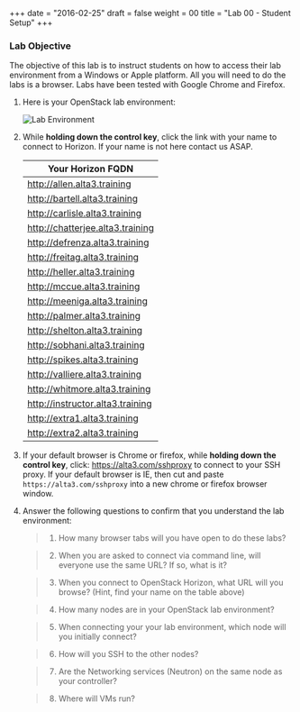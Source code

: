 +++
date = "2016-02-25"
draft = false
weight = 00
title = "Lab 00 - Student Setup"
+++

### Lab Objective

The objective of this lab is to instruct students on how to access their lab environment from a Windows or Apple platform. All you will need to do the labs is a browser. Labs have been tested with Google Chrome and Firefox. 

1. Here is your OpenStack lab environment: 

	![Lab Environment](https://i.imgur.com/diOquaU.png)

2. While **holding down the control key**, click the link with your name to connect to Horizon. If your name is not here contact us ASAP. 

    | Your Horizon FQDN
    | ---
    |http://allen.alta3.training
    |http://bartell.alta3.training
    |http://carlisle.alta3.training
    |http://chatterjee.alta3.training
    |http://defrenza.alta3.training
    |http://freitag.alta3.training
    |http://heller.alta3.training
    |http://mccue.alta3.training
    |http://meeniga.alta3.training
    |http://palmer.alta3.training
    |http://shelton.alta3.training
    |http://sobhani.alta3.training
    |http://spikes.alta3.training
    |http://valliere.alta3.training
    |http://whitmore.alta3.training
    |http://instructor.alta3.training
    |http://extra1.alta3.training
    |http://extra2.alta3.training

3. If your default browser is Chrome or firefox, while **holding down the control key**, click: https://alta3.com/sshproxy to connect to your SSH proxy. If your default browser is IE, then cut and paste `https://alta3.com/sshproxy` into a new chrome or firefox browser window.
 
4. Answer the following questions to confirm that you understand the lab environment:

	>   1. How many browser tabs will you have open to do these labs?
	
	>   2. When you are asked to connect via command line, will everyone use the same URL?  If so, what is it?
	
	>   3. When you connect to OpenStack Horizon, what URL will you browse? (Hint, find your name on the table above)
	
	>   4. How many nodes are in your OpenStack lab environment?
	
	>   5. When connecting your your lab environment, which node will you initially connect?
	
	>   6. How will you SSH to the other nodes?

	>   7. Are the Networking services (Neutron) on the same node as your controller?

	>   8. Where will VMs run?
	
